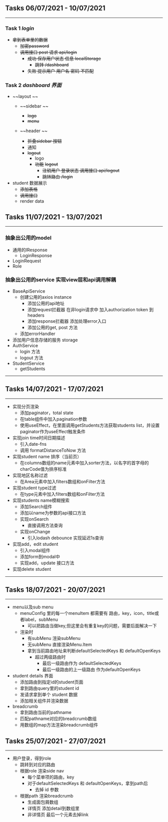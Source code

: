 ## Tasks 06/07/2021 - 10/07/2021
---
### Task 1 *login* 

-  ~~拿到表单里的数据~~
    -   ~~加密password~~
    -   ~~调用接口 post 请求 api/login~~ 
        -   ~~成功 保存用户状态 信息 localStorage~~
            - ~~跳转 /dashboard~~
        -   ~~失败 提示用户 用户名 密码 不匹配~~

### Task 2 *dashboard 界面*
-  ~~layout ~~
    -  ~~sidebar ~~
        - ~~logo~~
        - ~~menu~~
        
    -  ~~header ~~
        - ~~折叠sidebar 按钮~~
        - 通知 
        - ~~logout~~
            - logo
            - ~~功能~~
                ~~logout~~ 
                -  ~~注销用户 登录状态 调用接口 api/logout~~
                -  ~~跳转路由  /login~~
-  student 数据展示
    - ~~添加表格~~
    - ~~调用接口~~
    - render data 

## Tasks 11/07/2021 - 13/07/2021
---
### 抽象出公用的model
- 通用的IResponse
    - LoginResponse
- LoginRequest
- Role
### 抽象出公用的service 实现view层和api调用解耦
- BaseApiService
    - 创建公用的axios instance
        - 添加公用的api地址
        - 添加request拦截器 在非login请求中 加入authorization token 到 headers
        - 添加response拦截器 添加处理error入口
        - 添加公用的get, post 方法
    - 添加errorHandler
- 添加用户信息存储的服务 storage
- AuthService
    - login 方法
    - logout 方法
- StudentService
    - getStudents
---

## Tasks 14/07/2021 - 17/07/2021
---
- 实现分页渲染
    - 添加paginator，total state
    - 在table组件中加入pagination参数
    - 使用useEffect，在里面调用getStudents方法获取students list，并设置paginator作为useEffect触发条件
- 实现join time时间日期描述
    - 引入date-fns
    - 调用 formatDistanceToNow 方法 
- 实现student name 排序（当前页）
    - 在columns数组的name元素中加入sorter方法，以名字的首字母的charCode值为排序标准
- 实现地区名称过滤
    - 在Area元素中加入filters数组和onFilter方法
- 实现student type过滤
    - 在type元素中加入filters数组和onFilter方法
- 实现students name模糊搜索
    - 添加Search组件
    - 添加以name为参数的api接口方法
    - 实现onSearch
        - 直接调用方法查询
    - 实现onChange
        - 引入lodash debounce 实现延迟1s查询
- 实现add，edit student
    - 引入modal组件
    - 添加form到modal中
    - 实现add，update 接口方法
- 实现delete student
---

## Tasks 18/07/2021 - 20/07/2021
---
- menu以及sub menu
    - menuConfig 里的每一个menuItem 都需要有 路由，key，icon，title或者label，subMenu
        - 可以把路由当做key,但这里会有重复key的问题，需要后面解决一下
    - 渲染时 
        - 有subMenu 渲染subMenu
        - 无subMenu 直接渲染Menu.Item
        - 拿到当前路由地址来判断defaultSelectedKeys 和 defaultOpenKeys
            - 超过两级路由时
                - 最后一级路由作为 defaultSelectedKeys
                - 最后一级路由的上一级路由 作为defaultOpenKeys
- student details 界面
    - 添加路由到指定id的student页面
    - 拿到路由query里的student id
    - 发请求拿到单个 student 数据
    - 添加相关组件并渲染数据
- breadcrumb
    - 拿到路由当前的pathname
    - 匹配pathname对应的breadcrumb数组
    - 用数组的map方法渲染breadcrumb组件

## Tasks 25/07/2021 - 27/07/2021
---
- 用户登录，得到role
    - 跳转到对应的路由
    - 根据role 渲染side nav
      - 每个菜单项的路由，key
      - 对于defaultSelectedKeys 和 defaultOpenKeys，拿到path后
        - 去掉 id 参数
    - 根据path 渲染breadcrumb
      - 生成面包屑数组
      - 详情页 添加detail到数组里
      - 非详情页 最后一个元素去掉link
